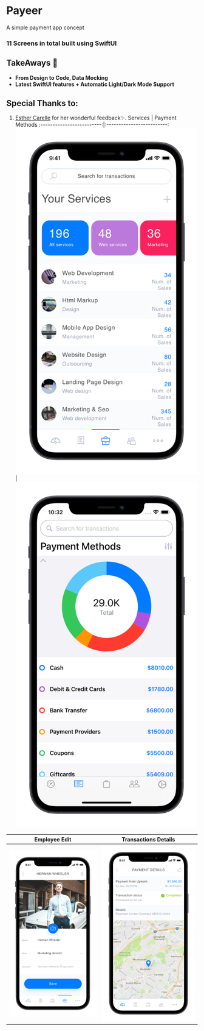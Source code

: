 # Payeer
A simple payment app concept

### 11 Screens in total built using SwiftUI


## TakeAways 🚀

- **From Design to Code, Data Mocking**
- **Latest SwiftUI features + Automatic Light/Dark Mode Support**

## Special Thanks to:

1. [Esther Carelle](https://github.com/esthcarelle) for her wonderful feedback✨.
Services                       |  Payment Methods
:-------------------------:|:-------------------------:
![](services.png)  |  ![](methods.png)

Employee Edit              |  Transactions Details
:-------------------------:|:-------------------------:
![](edit.png)  |  ![](details.png)
